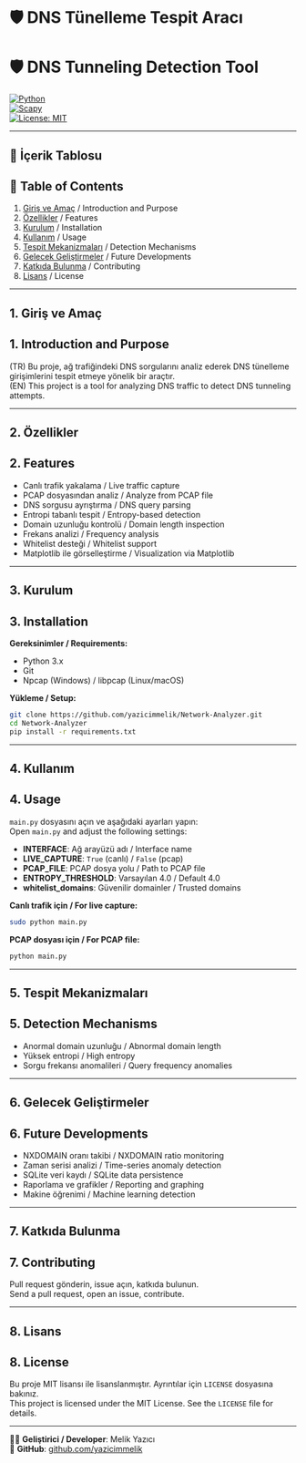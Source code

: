 # 🛡️ DNS Tünelleme Tespit Aracı  
# 🛡️ DNS Tunneling Detection Tool

[![Python](https://img.shields.io/badge/Python-3.x-blue.svg)](https://www.python.org/)  
[![Scapy](https://img.shields.io/badge/Scapy-2.x-green.svg)](https://scapy.net/)  
[![License: MIT](https://img.shields.io/badge/License-MIT-yellow.svg)](https://opensource.org/licenses/MIT)

---

## 📑 İçerik Tablosu  
## 📑 Table of Contents

1. [Giriş ve Amaç](#1-giriş-ve-amaç) / Introduction and Purpose  
2. [Özellikler](#2-özellikler) / Features  
3. [Kurulum](#3-kurulum) / Installation  
4. [Kullanım](#4-kullanım) / Usage  
5. [Tespit Mekanizmaları](#5-tespit-mekanizmaları) / Detection Mechanisms  
6. [Gelecek Geliştirmeler](#6-gelecek-geliştirmeler) / Future Developments  
7. [Katkıda Bulunma](#7-katkıda-bulunma) / Contributing  
8. [Lisans](#8-lisans) / License

---

## 1. Giriş ve Amaç  
## 1. Introduction and Purpose

(TR) Bu proje, ağ trafiğindeki DNS sorgularını analiz ederek DNS tünelleme girişimlerini tespit etmeye yönelik bir araçtır.  
(EN) This project is a tool for analyzing DNS traffic to detect DNS tunneling attempts.

---

## 2. Özellikler  
## 2. Features

- Canlı trafik yakalama / Live traffic capture  
- PCAP dosyasından analiz / Analyze from PCAP file  
- DNS sorgusu ayrıştırma / DNS query parsing  
- Entropi tabanlı tespit / Entropy-based detection  
- Domain uzunluğu kontrolü / Domain length inspection  
- Frekans analizi / Frequency analysis  
- Whitelist desteği / Whitelist support  
- Matplotlib ile görselleştirme / Visualization via Matplotlib

---

## 3. Kurulum  
## 3. Installation

**Gereksinimler / Requirements:**

- Python 3.x  
- Git  
- Npcap (Windows) / libpcap (Linux/macOS)

**Yükleme / Setup:**

```bash
git clone https://github.com/yazicimmelik/Network-Analyzer.git
cd Network-Analyzer
pip install -r requirements.txt
```

---

## 4. Kullanım  
## 4. Usage

`main.py` dosyasını açın ve aşağıdaki ayarları yapın:  
Open `main.py` and adjust the following settings:

- **INTERFACE**: Ağ arayüzü adı / Interface name  
- **LIVE_CAPTURE**: `True` (canlı) / `False` (pcap)  
- **PCAP_FILE**: PCAP dosya yolu / Path to PCAP file  
- **ENTROPY_THRESHOLD**: Varsayılan 4.0 / Default 4.0  
- **whitelist_domains**: Güvenilir domainler / Trusted domains  

**Canlı trafik için / For live capture:**

```bash
sudo python main.py
```

**PCAP dosyası için / For PCAP file:**

```bash
python main.py
```

---

## 5. Tespit Mekanizmaları  
## 5. Detection Mechanisms

- Anormal domain uzunluğu / Abnormal domain length  
- Yüksek entropi / High entropy  
- Sorgu frekansı anomalileri / Query frequency anomalies  

---

## 6. Gelecek Geliştirmeler  
## 6. Future Developments

- NXDOMAIN oranı takibi / NXDOMAIN ratio monitoring  
- Zaman serisi analizi / Time-series anomaly detection  
- SQLite veri kaydı / SQLite data persistence  
- Raporlama ve grafikler / Reporting and graphing  
- Makine öğrenimi / Machine learning detection  

---

## 7. Katkıda Bulunma  
## 7. Contributing

Pull request gönderin, issue açın, katkıda bulunun.  
Send a pull request, open an issue, contribute.

---

## 8. Lisans  
## 8. License

Bu proje MIT lisansı ile lisanslanmıştır. Ayrıntılar için `LICENSE` dosyasına bakınız.  
This project is licensed under the MIT License. See the `LICENSE` file for details.

---

🧑‍💻 **Geliştirici / Developer**: Melik Yazıcı  
🔗 **GitHub**: [github.com/yazicimmelik](https://github.com/yazicimmelik)
